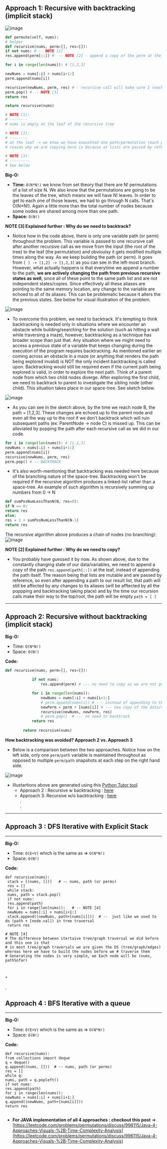 ## **Approach 1: Recursive with backtracking (implicit stack)**


![image](https://assets.leetcode.com/users/images/ac9c35dc-89b8-4860-b08c-d2f60859e43e_1609289801.6830964.png)

```python
def permute(self, nums):
# helper
def recursive(nums, perm=[], res=[]):
if not nums: # -- NOTE [1] 
res.append(perm[::]) #  -- NOTE [2] - append a copy of the perm at the leaf before we start popping/backtracking

for i in range(len(nums)): # [1,2,3]

newNums = nums[:i] + nums[i+1:]
perm.append(nums[i])

recursive(newNums, perm, res) # - recursive call will make sure I reach the leaf
perm.pop() # -- NOTE [3] 
return res

return recursive(nums)

# NOTE [1]:
# --------
# nums is empty at the leaf of the recursive tree

# NOTE [2]:
# --------
# at the leaf -> we know we have exaushted one path/permutation (each path is a permutation in a recursive tree)
# reason why we are copying here is because at lists are passed by reference and since we are maintaining only one path/perm variable throughput, we are gonna be modifiying that path variable (popping it to be precise) in order to revert the path to a previous state (aka parent node) in preperation to make a lateral/horizontal move to a sibling node. See explanation below for further understanding.

# NOTE [3]:
# ---------
# See below
```

**Big-O:**

-   **Time:** `O(N*N!)`
	we know from set theory that there are N! permutations of a list of size N. We also know that the permutations are going to be the leaves of the tree, which means we will have N! leaves. In order to get to each one of those leaves, we had to go through N calls. That's O(N\*N!). Again a little more than the total number of nodes because some nodes are shared among more than one path.
-   **Space:** `O(N!)`


**NOTE \[3\] Explained further : Why do we need to backtrack?**

-   Notice how in the code above, there is only one variable path (or perm) throughout the problem. This variable is passed to one recursive call after another recursive call as we move from the input (the root of the tree) to the leaf (the permutation) and obvioulsy it gets modified multiple times along the way. As we keep building the path (or perm). It goes from `[ ] -> [1,2] -> [1,2,3]` as you can see in the left-most branch. However, what actually happens is that everytime we append a number to the path, **we are actively changing the path from previous recursive states as well**, since all of these point to the same path list and are not independent states/copies. Since effectively all these aliases are pointing to the same memory location, any change to the variable are echoed to all of its aliases. This can be problematic because it alters the the previous states. See below for visual illustration of the problem.

![image](https://assets.leetcode.com/users/images/2dad4626-ba5b-4d8f-adcb-90249a1eddb4_1609299083.319523.png)

-   To overcome this problem, we need to backtrack. It's tempting to think backtracking is needed only in situations where we encounter an obstacle while building/searching for the solution (such as hitting a wall while traversing a maze), however, backtracking as a technique has broader scope than just that. Any situation where we might need to access a previous state of a variable that keeps changing during the execution of the program requires backtracking. As mentioned earlier an coming across an obstacle in a maze (or anything that renders the path being explored invalid) is NOT the only incident backtracking is called upon. Backtracking would still be required even if the current path being explored is valid, in order to explore the next path. Think of a parent node from which two child nodes diverge. After exploring the first child, we need to backtrack to parent to investigate the sibling node (other child). This situation takes place in our space-tree. See sketch below.

![image](https://assets.leetcode.com/users/images/ea5e3934-308b-486b-bd9d-ba5d84972c93_1609311308.955607.png)

-   As you can see in the sketch above, by the time we reach node B, the path = \[1,2,3\]. These changes are echoed up to the parent node and even all the way up to the root if we don't backtrack which will ruin subsequent paths (ex: ParentNode -> node C) is missed up. This can be alleviated by popping the path after each recursive call as we did in our code.

```python
for i in range(len(nums)): # [1,2,3]
newNums = nums[:i] + nums[i+1:]
perm.append(nums[i])
recursive(newNums, perm, res) 
perm.pop() # -- BACKTRACK
```

-   It's also worth-mentioning that backtracking was needed here because of the branching nature of the space-tree. Backtracking won't be required if the recursive algorithm produces a linked-list rather than a space-tree. An example of such algorithm is recursively summing up numbers from 0 -> N

```python
def sumPosNumLessThanN(N, res=0):
if N == 0:
return res
else:
res = 1 + sumPosNumLessThanN(N-1)
return res
```

The recursive algorithm above produces a chain of nodes (no branching):  
    ![image](https://assets.leetcode.com/users/images/65a431a3-c09d-4926-b431-8df5eb2a4cf3_1609312872.9623408.png)
    

**NOTE \[2\] Explained further : Why do we need to copy?**

-   You probably have guessed it by now. As shown above, due to the constantly changing state of our data/variables, we need to append a copy of the path `res.append(path[::])` at the leaf, instead of appending the path itself. The reason being that lists are mutable and are passed by reference, so even after appending a path to our result list, that path will still be affected by any changes to its aliases (will be afftected by all the poppping and backtracking taking place) and by the time our recursion calls make their way to the top/root, the path will be empty `path = [ ]`


---

## **Approach 2: Recursive without backtracking (implicit stack)**

**Big-O:**

-   Time: `O(N*N!)`
-   Space: `O(N!)`

**Code:**

```python
def recursive(nums, perm=[], res=[]):
        
            if not nums: 
                res.append(perm) # --- no need to copy as we are not popping/backtracking. Instead we're passing a new variable each time 

            for i in range(len(nums)): 
                newNums = nums[:i] + nums[i+1:]
                # perm.append(nums[i]) # --- instead of appending to the same variable
                newPerm = perm + [nums[i]] # --- new copy of the data/variable
                recursive(newNums, newPerm, res) 
                # perm.pop()  # --- no need to backtrack
            return res
        
        return recursive(nums)
```

**How backtracking was avoided? Approach 2 vs. Approach 3**

-   Below is a comparison between the two approaches. Notice how on the left side, only one `perm/path` variable is maintained throughout as opposed to multiple `perm/path` snapshots at each step on the right hand side.

![image](https://assets.leetcode.com/users/images/0a74e098-5a23-4859-8518-2ffe513ea965_1609340194.1382449.png)

-   Illustartions above are generated using this [Python Tutor tool](http://www.pythontutor.com/visualize.html#mode=edit)
    -   Approach 2 : Recursive w backtracking : [here](http://www.pythontutor.com/visualize.html#code=def%20recursivePermute%28nums,%20perm%3D%5B%5D,%20res%3D%5B%5D%29%3A%0A%20%20%20%20if%20not%20nums%3A%20%0A%20%20%20%20%20%20%20%20res.append%28perm%29%20%0A%20%20%20%20%0A%20%20%20%20else%3A%0A%20%20%20%20%20%20%20%20for%20i%20in%20range%28len%28nums%29%29%3A%20%23%20%5B1,2,3%5D%0A%20%20%20%20%20%20%20%20%20%20%20%20newNums%20%3D%20nums%5B%3Ai%5D%20%2B%20nums%5Bi%2B1%3A%5D%0A%20%20%20%20%20%20%20%20%20%20%20%20perm.append%28nums%5Bi%5D%29%0A%20%20%20%20%20%20%20%20%20%20%20%20recursivePermute%28newNums,%20perm,%20res%29%20%23%20-%20recursive%20call%20will%20make%20sure%20I%20reach%20the%20leaf%0A%20%20%20%20%20%20%20%20%20%20%20%20perm.pop%28%29%20%0A%0A%20%20%20%20return%20res%0A%0Aprint%28recursivePermute%28%5B1,2,3%5D%29%29&cumulative=false&curInstr=25&heapPrimitives=nevernest&mode=display&origin=opt-frontend.js&py=3&rawInputLstJSON=%5B%5D&textReferences=false)
    -   Approach 3: Recursive w/o backtracking : [here](http://www.pythontutor.com/visualize.html#code=def%20recursivePermute%28nums,%20perm%3D%5B%5D,%20res%3D%5B%5D%29%3A%0A%20%20%20%20if%20not%20nums%3A%20%0A%20%20%20%20%20%20%20%20res.append%28perm%5B%3A%3A%5D%29%20%0A%20%20%20%20else%3A%0A%20%20%20%20%20%20%20%20for%20i%20in%20range%28len%28nums%29%29%3A%20%23%20%5B1,2,3%5D%0A%20%20%20%20%20%20%20%20%20%20%20%20newNums%20%3D%20nums%5B%3Ai%5D%20%2B%20nums%5Bi%2B1%3A%5D%0A%20%20%20%20%20%20%20%20%20%20%20%20newPerm%20%3D%20perm%20%2B%20%5Bnums%5Bi%5D%5D%0A%20%20%20%20%20%20%20%20%20%20%20%20recursivePermute%28newNums,%20newPerm,%20res%29%20%23%20-%20recursive%20call%20will%20make%20sure%20I%20reach%20the%20leaf%0A%0A%20%20%20%20return%20res%0A%0Aprint%28recursivePermute%28%5B1,2,3%5D%29%29&cumulative=false&curInstr=23&heapPrimitives=nevernest&mode=display&origin=opt-frontend.js&py=3&rawInputLstJSON=%5B%5D&textReferences=false)  
        .  
        .

___

## **Approach 3 : DFS Iterative with Explicit Stack**

___

**Big-O:**

-   Time: `O(E+V)` which is the same as => `O(N*N!)`
-   Space: `O(N!)`

**Code:**

```
def recursive(nums):
 stack = [(nums, [])]   # -- nums, path (or perms)
 res = []
 while stack:
 nums, path = stack.pop()
 if not nums:
 res.append(path)
 for i in range(len(nums)):   # -- NOTE [4]
 newNums = nums[:i] + nums[i+1:]
 stack.append((newNums, path+[nums[i]]))  # --  just like we used to do (path + [node.val]) in tree traversal
 return res

# NOTE [4]
# The difference between itertaive tree/graph traversal we did before and this one is that
# in most tree/graph traversals we are given the DS (tree/graph/edges) whereas here we have to build the nodes before we # traverse them
# Generating the nodes is very simple, we Each node will be (nums, pathSofar)
```

## .  
.

## **Approach 4 : BFS Iterative with a queue**

___

**Big-O:**

-   Time: `O(E+V)` which is the same as => `O(N*N!)`
-   Space: `O(N!)`

**Code:**

```
def recursive(nums):
from collections import deque
q = deque()
q.append((nums, []))  # -- nums, path (or perms)
res = []
while q:
nums, path = q.popleft()
if not nums:
res.append(path)
for i in range(len(nums)):
newNums = nums[:i] + nums[i+1:]
q.append((newNums, path+[nums[i]]))
return res
        
```

-   **For JAVA implementation of all 4 approaches : checkout this post** => [https://leetcode.com/problems/permutations/discuss/996115/Java-4-Approaches-Visuals-%2B-Time-Complexity-Analysis](https://leetcode.com/problems/permutations/discuss/996115/Java-4-Approaches-Visuals-%2B-Time-Complexity-Analysis)